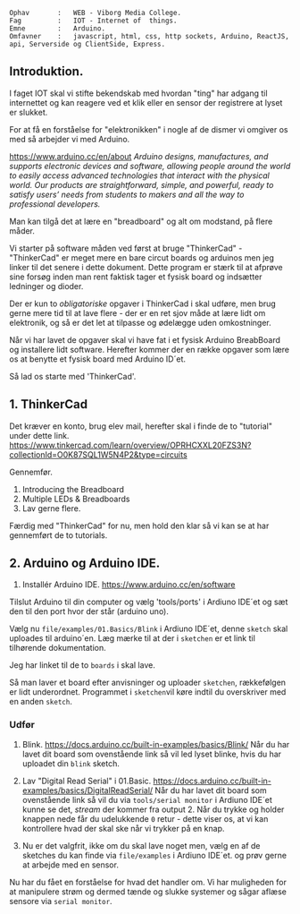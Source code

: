 ```
Ophav       :   WEB - Viborg Media College.
Fag         :   IOT - Internet of  things.
Emne        :   Arduino.
Omfavner    :   javascript, html, css, http sockets, Arduino, ReactJS, api, Serverside og ClientSide, Express.
```

## Introduktion.

I faget IOT skal vi stifte bekendskab med hvordan "ting" har adgang til internettet og kan reagere ved et klik eller en sensor der registrere at lyset er slukket. 

For at få en forståelse for "elektronikken" i nogle af de dismer vi omgiver os med så arbejder vi med Arduino.

https://www.arduino.cc/en/about
*Arduino designs, manufactures, and supports electronic devices and software, allowing people around the world to easily access advanced technologies that interact with the physical world. Our products are straightforward, simple, and powerful, ready to satisfy users’ needs from students to makers and all the way to professional developers.* 

Man kan tilgå det at lære en "breadboard" og alt om modstand, på flere måder. 

Vi starter på software måden ved først at bruge "ThinkerCad" - "ThinkerCad" er meget mere en bare circut boards og arduinos men jeg linker til det senere i dette dokument. Dette program er stærk til at afprøve sine forsøg inden man rent faktisk tager et fysisk board og indsætter ledninger og dioder. 

Der er kun to *obligatoriske*  opgaver i ThinkerCad i skal udføre, men brug gerne mere tid til at lave flere - der er en ret sjov måde at lære lidt om elektronik, og så er det let at tilpasse og ødelægge uden omkostninger.

Når vi har lavet de opgaver skal vi have fat i et fysisk Arduino BreabBoard og installere lidt software.
Herefter kommer der en række opgaver som lære os at benytte et fysisk board med Arduino ID´et.

Så lad os starte med 'ThinkerCad'.

## 1. ThinkerCad
Det kræver en konto, brug elev mail, herefter skal i finde de to "tutorial" under dette link.
https://www.tinkercad.com/learn/overview/OPRHCXXL20FZS3N?collectionId=O0K87SQL1W5N4P2&type=circuits

Gennemfør.
 
 1. Introducing the Breadboard
 2. Multiple LEDs & Breadboards
 3. Lav gerne flere.

Færdig med "ThinkerCad" for nu, men hold den klar så vi kan se at har gennemført de to tutorials.

## 2. Arduino og Arduino IDE.

1. Installér Arduino IDE.
https://www.arduino.cc/en/software

Tilslut Arduino til din computer og vælg 'tools/ports' i Ardiuno IDE´et og sæt den til den port hvor der står (arduino uno).

Vælg nu `file/examples/01.Basics/Blink` i Ardiuno IDE´et, denne `sketch` skal uploades til arduino´en.
Læg mærke til at der i `sketchen` er et link til tilhørende dokumentation.

Jeg har linket til de to `boards` i skal lave.

Så man laver et board efter anvisninger og uploader `sketchen`, rækkefølgen er lidt underordnet.
Programmet i `sketchen`vil køre indtil du overskriver med en anden `sketch`.

### Udfør
1. Blink.
https://docs.arduino.cc/built-in-examples/basics/Blink/
Når du har lavet dit board som ovenstående link så vil led lyset blinke, hvis du har uploadet din `blink` sketch.

2. Lav "Digital Read Serial" i 01.Basic.
https://docs.arduino.cc/built-in-examples/basics/DigitalReadSerial/ 
Når du har lavet dit board som ovenstående link så vil du via `tools/serial monitor` i Ardiuno IDE´et kunne se det, *stream* der kommer fra output 2. Når du trykke og holder knappen nede får du udelukkende `0` retur - dette viser os, at vi kan kontrollere hvad der skal ske når vi trykker på en knap.

3. Nu er det valgfrit, ikke om du skal lave noget men, vælg en af de sketches du kan finde via `file/examples` i Ardiuno IDE´et. og prøv gerne at arbejde med en sensor.

Nu har du fået en forståelse for hvad det handler om. Vi har muligheden for at manipulere strøm og dermed tænde og slukke systemer og sågar aflæse sensore via `serial monitor`.